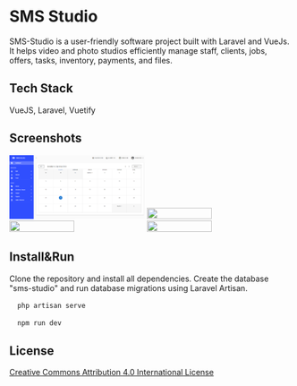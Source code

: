 # SMS Studio 


SMS-Studio is a user-friendly software project built with Laravel and VueJs. It helps video and photo studios efficiently manage staff, clients, jobs, offers, tasks, inventory, payments, and files. 


## Tech Stack

VueJS, Laravel, Vuetify

## Screenshots
<p>
<img src="https://raw.githubusercontent.com/gurillaz/sms-studio/master/screenshoots/scr_1.png" width="48%" height="48%"/>
<img src="https://raw.githubusercontent.com/gurillaz/sms-studio/master/screenshots/scr_2.png" width="48%" height="48%"/>
<img src="https://raw.githubusercontent.com/gurillaz/sms-studio/master/screenshots/scr_3.png" width="48%" height="48%"/>
<img src="https://raw.githubusercontent.com/gurillaz/sms-studio/master/screenshots/scr_4.png" width="48%" height="48%"/>
</p>


## Install&Run

Clone the repository and install all dependencies. Create the database "sms-studio" and run database migrations using Laravel Artisan. 

```bash
  php artisan serve
```

```bash
  npm run dev
```

## License

[Creative Commons Attribution 4.0 International License](http://creativecommons.org/licenses/by/4.0/) 